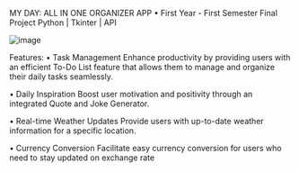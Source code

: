 MY DAY: ALL IN ONE ORGANIZER APP
• First Year - First Semester Final Project
Python | Tkinter | API

![image](https://github.com/eLzjie/1st-Sem-Final-Project-/assets/134398401/ec73fc4c-178d-4cc4-9b11-0945316cf33d)


Features: 
• Task Management
    Enhance productivity by providing users with an efficient To-Do List feature that allows them to manage and organize their daily tasks seamlessly.

• Daily Inspiration
    Boost user motivation and positivity through an integrated Quote and Joke Generator.

• Real-time Weather Updates
    Provide users with up-to-date weather information for a specific location.

• Currency Conversion
    Facilitate easy currency conversion for users who need to stay updated on exchange rate
